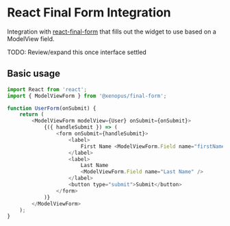 # React Final Form Integration

Integration with [react-final-form](https://github.com/final-form/react-final-form) that fills out
the widget to use based on a ModelView field.

TODO: Review/expand this once interface settled

## Basic usage

```js
import React from 'react';
import { ModelViewForm } from '@xenopus/final-form';

function UserForm(onSubmit) {
    return (
        <ModelViewForm modelView={User} onSubmit={onSubmit}>
            {({ handleSubmit }) => (
                <form onSubmit={handleSubmit}>
                    <label>
                        First Name <ModelViewForm.Field name="firstName" />
                    </label>
                    <label>
                        Last Name
                        <ModelViewForm.Field name="Last Name" />
                    </label>
                    <button type="submit">Submit</button>
                </form>
            )}
        </ModelViewForm>
    );
}
```
